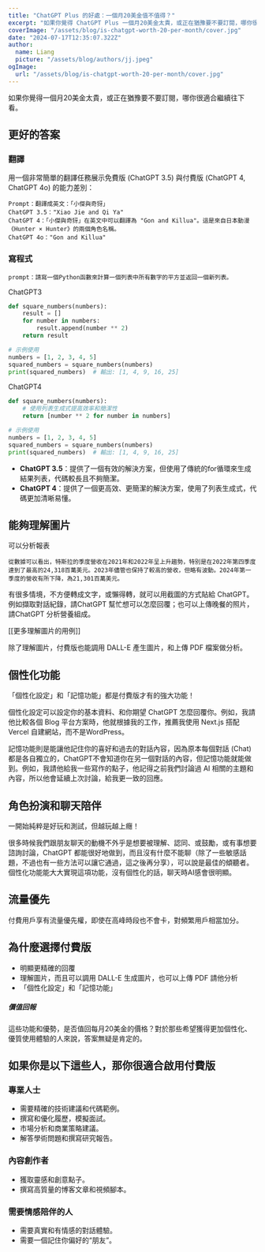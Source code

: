 ```yaml
---
title: "ChatGPT Plus 的好處：一個月20美金值不值得？"
excerpt: "如果你覺得 ChatGPT Plus 一個月20美金太貴，或正在猶豫要不要訂閱，哪你很適合繼續往下看。"
coverImage: "/assets/blog/is-chatgpt-worth-20-per-month/cover.jpg"
date: "2024-07-17T12:35:07.322Z"
author:
  name: Liang
  picture: "/assets/blog/authors/jj.jpeg"
ogImage:
  url: "/assets/blog/is-chatgpt-worth-20-per-month/cover.jpg"
---
```


如果你覺得一個月20美金太貴，或正在猶豫要不要訂閱，哪你很適合繼續往下看。
## 更好的答案
### 翻譯
用一個非常簡單的翻譯任務展示免費版 (ChatGPT 3.5) 與付費版 (ChatGPT 4, ChatGPT 4o) 的能力差別：
```
Prompt：翻譯成英文：「小傑與奇犽」
ChatGPT 3.5："Xiao Jie and Qi Ya" 
ChatGPT 4：「小傑與奇犽」在英文中可以翻譯為 "Gon and Killua"。這是來自日本動漫《Hunter × Hunter》的兩個角色名稱。 
ChatGPT 4o："Gon and Killua"
```

### 寫程式
```
prompt：請寫一個Python函數來計算一個列表中所有數字的平方並返回一個新列表。
```
ChatGPT3
```python
def square_numbers(numbers):
    result = []
    for number in numbers:
        result.append(number ** 2)
    return result

# 示例使用
numbers = [1, 2, 3, 4, 5]
squared_numbers = square_numbers(numbers)
print(squared_numbers)  # 輸出: [1, 4, 9, 16, 25]
```

ChatGPT4
```python
def square_numbers(numbers):
    # 使用列表生成式提高效率和簡潔性
    return [number ** 2 for number in numbers]

# 示例使用
numbers = [1, 2, 3, 4, 5]
squared_numbers = square_numbers(numbers)
print(squared_numbers)  # 輸出: [1, 4, 9, 16, 25]
```
- **ChatGPT 3.5**：提供了一個有效的解決方案，但使用了傳統的for循環來生成結果列表，代碼較長且不夠簡潔。
- **ChatGPT 4**：提供了一個更高效、更簡潔的解決方案，使用了列表生成式，代碼更加清晰易懂。

## 能夠理解圖片
可以分析報表

```
從數據可以看出，特斯拉的季度營收在2021年和2022年呈上升趨勢，特別是在2022年第四季度達到了最高的24,318百萬美元。2023年儘管也保持了較高的營收，但略有波動。2024年第一季度的營收有所下降，為21,301百萬美元。
```

有很多情境，不方便轉成文字，或懶得轉，就可以用截圖的方式貼給 ChatGPT。例如擷取對話紀錄，請ChatGPT 幫忙想可以怎麼回覆；也可以上傳晚餐的照片，請ChatGPT 分析營養組成。

[[更多理解圖片的用例]]

除了理解圖片，付費版也能調用 DALL-E 產生圖片，和上傳 PDF 檔案做分析。

## 個性化功能

「個性化設定」和「記憶功能」都是付費版才有的強大功能！

個性化設定可以設定你的基本資料、和你期望 ChatGPT 怎麼回覆你。例如，我請他比較各個 Blog 平台方案時，他就根據我的工作，推薦我使用 Next.js 搭配 Vercel 自建網站，而不是WordPress。

記憶功能則是能讓他記住你的喜好和過去的對話內容，因為原本每個對話 (Chat) 都是各自獨立的，ChatGPT不會知道你在另一個對話的內容，但記憶功能就能做到。例如，我請他給我一些寫作的點子，他記得之前我們討論過 AI 相關的主題和內容，所以他會延續上次討論，給我更一致的回應。

## 角色扮演和聊天陪伴

一開始純粹是好玩和測試，但越玩越上癮！

很多時候我們跟朋友聊天的動機不外乎是想要被理解、認同、或鼓勵，或有事想要諮詢討論，ChatGPT 都能很好地做到，而且沒有什麼不能聊（除了一些敏感話題，不過也有一些方法可以讓它通過，這之後再分享），可以說是最佳的傾聽者。個性化功能能大大實現這項功能，沒有個性化的話，聊天時AI感會很明顯。

## 流量優先

付費用戶享有流量優先權，即使在高峰時段也不會卡，對頻繁用戶相當加分。


## 為什麼選擇付費版
- 明顯更精確的回覆
- 理解圖片，而且可以調用 DALL-E 生成圖片，也可以上傳 PDF 請他分析
- 「個性化設定」和「記憶功能」

##### 價值回報

這些功能和優勢，是否值回每月20美金的價格？對於那些希望獲得更加個性化、優質使用體驗的人來說，答案無疑是肯定的。

## 如果你是以下這些人，那你很適合啟用付費版
### 專業人士

- 需要精確的技術建議和代碼範例。
- 撰寫和優化履歷，模擬面試。
- 市場分析和商業策略建議。
- 解答學術問題和撰寫研究報告。

### 內容創作者

- 獲取靈感和創意點子。
- 撰寫高質量的博客文章和視頻腳本。

### 需要情感陪伴的人

- 需要真實和有情感的對話體驗。
- 需要一個記住你偏好的“朋友”。